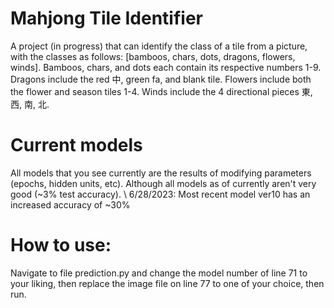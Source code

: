 # Mahjong Tile Identifier
A project (in progress) that can identify the class of a tile from a picture,
with the classes as follows: [bamboos, chars, dots, dragons, flowers, winds]. 
Bamboos, chars, and dots each contain its respective numbers 1-9. Dragons include
the red 中, green fa, and blank tile. Flowers include both the flower and season
tiles 1-4. Winds include the 4 directional pieces 東, 西, 南, 北.


# Current models
All models that you see currently are the results of modifying 
parameters (epochs, hidden units, etc). Although all
models as of currently aren't very good (~3% test accuracy).
\\
6/28/2023:
Most recent model ver10 has an increased accuracy of ~30%

# How to use:
Navigate to file prediction.py and change the model number of line 71 to your liking,
then replace the image file on line 77 to one of your choice, then run. 